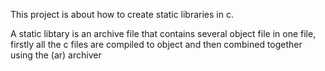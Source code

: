 This project is about how to create static libraries in c.

A static libtary is an archive file that contains several object file in one
file, firstly all the c files are
compiled to object and then combined together using the (ar) archiver
